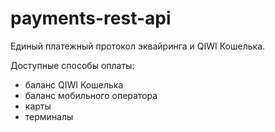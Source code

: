 # payments-rest-api
Единый платежный протокол эквайринга и QIWI Кошелька. 

Доступные способы оплаты:

- баланс QIWI Кошелька
- баланс мобильного оператора
- карты 
- терминалы
